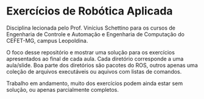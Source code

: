 # Exercícios de Robótica Aplicada

Disciplina lecionada pelo Prof. Vinícius Schettino para os cursos de Engenharia de Controle e Automação e Engenharia de Computação do CEFET-MG, campus Leopoldina.

O foco desse repositório e mostrar uma solução para os exercícios apresentados ao final de cada aula. Cada diretório corresponde a uma aula/slide. Boa parte dos diretórios são pacotes do ROS, outros apenas uma coleção de arquivos executáveis ou aquivos com listas de comandos.

Trabalho em andamento, muito dos exercícios podem ainda estar sem solução, ou apenas parcialmente completos.
